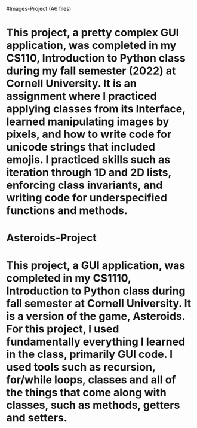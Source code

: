 #Images-Project (A6 files)
# This project, a pretty complex GUI application, was completed in my CS110, Introduction to Python class during my fall semester (2022) at Cornell University. It is an assignment where I practiced applying classes from its Interface, learned manipulating images by pixels, and how to write code for unicode strings that included emojis. I practiced skills such as iteration through 1D and 2D lists, enforcing class invariants, and writing code for underspecified functions and methods.





# Asteroids-Project
# This project, a GUI application, was completed in my CS1110, Introduction to Python class during fall semester at Cornell University. It is a version of the game, Asteroids. For this project, I used fundamentally everything I learned in the class, primarily GUI code. I used tools such as recursion, for/while loops, classes and all of the things that come along with classes, such as methods, getters and setters. 
